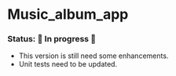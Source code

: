 # Music_album_app

### Status: 🚧 In progress 🚧

- This version is still need some enhancements.
- Unit tests need to be updated.
